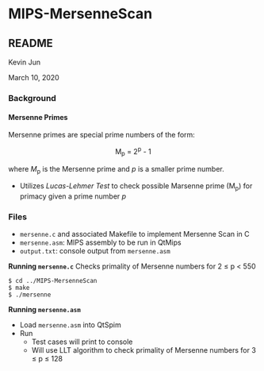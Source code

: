# MIPS-MersenneScan
## README
Kevin Jun

March 10, 2020

### Background
#### Mersenne Primes
Mersenne primes are special prime numbers of the form:

<p align="center">
   M<sub>p</sub> = 2<sup>p</sup> - 1
</p>

where *M*<sub>p</sub> is the Mersenne prime and *p* is a smaller prime number.

* Utilizes *Lucas-Lehmer Test* to check possible Marsenne prime (M<sub>p</sub>) for primacy given a prime number *p*

### Files
* `mersenne.c` and associated Makefile to implement Mersenne Scan in C
* `mersenne.asm`: MIPS assembly to be run in QtMips 
* `output.txt`: console output from `mersenne.asm`

**Running `mersenne.c`**
Checks primality of Mersenne numbers for 2 &le; p &lt; 550 
```
$ cd ../MIPS-MersenneScan
$ make
$ ./mersenne
```

**Running `mersenne.asm`**
* Load `mersenne.asm` into QtSpim
* Run
    * Test cases will print to console
    * Will use LLT algorithm to check primality of Mersenne numbers for 3 &le; p &le; 128 
